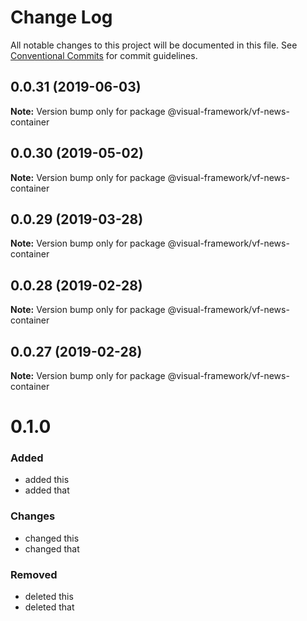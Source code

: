 # Change Log

All notable changes to this project will be documented in this file.
See [Conventional Commits](https://conventionalcommits.org) for commit guidelines.

## 0.0.31 (2019-06-03)

**Note:** Version bump only for package @visual-framework/vf-news-container





## 0.0.30 (2019-05-02)

**Note:** Version bump only for package @visual-framework/vf-news-container





## 0.0.29 (2019-03-28)

**Note:** Version bump only for package @visual-framework/vf-news-container





## 0.0.28 (2019-02-28)

**Note:** Version bump only for package @visual-framework/vf-news-container





## 0.0.27 (2019-02-28)

**Note:** Version bump only for package @visual-framework/vf-news-container





# 0.1.0

### Added
- added this
- added that

### Changes

- changed this
- changed that

### Removed

- deleted this
- deleted that
